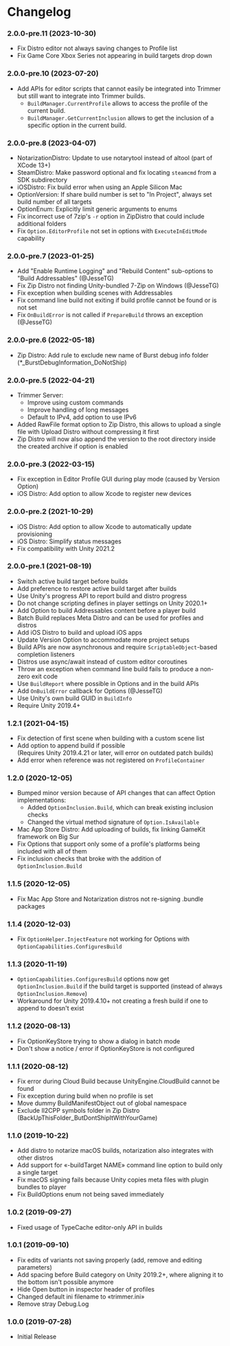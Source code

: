 # Changelog

### 2.0.0-pre.11 (2023-10-30)
* Fix Distro editor not always saving changes to Profile list
* Fix Game Core Xbox Series not appearing in build targets drop down

### 2.0.0-pre.10 (2023-07-20)
* Add APIs for editor scripts that cannot easily be integrated into Trimmer
  but still want to integrate into Trimmer builds.
  * `BuildManager.CurrentProfile` allows to access the profile of the current build.
  * `BuildManager.GetCurrentInclusion` allows to get the inclusion of a specific option
    in the current build.

### 2.0.0-pre.8 (2023-04-07)
* NotarizationDistro: Update to use notarytool instead of altool (part of XCode 13+)
* SteamDistro: Make password optional and fix locating `steamcmd` from a SDK subdirectory
* iOSDistro: Fix build error when using an Apple Silicon Mac
* OptionVersion: If share build number is set to "In Project", always set build number of all targets
* OptionEnum: Explicitly limit generic arguments to enums
* Fix incorrect use of 7zip's `-r` option in ZipDistro that could include additional folders
* Fix `Option.EditorProfile` not set in options with `ExecuteInEditMode` capability

### 2.0.0-pre.7 (2023-01-25)
* Add "Enable Runtime Logging" and "Rebuild Content" sub-options to "Build Addressables" (@JesseTG)
* Fix Zip Distro not finding Unity-bundled 7-Zip on Windows (@JesseTG)
* Fix exception when building scenes with Addressables
* Fix command line build not exiting if build profile cannot be found or is not set
* Fix `OnBuildError` is not called if `PrepareBuild` throws an exception (@JesseTG)

### 2.0.0-pre.6 (2022-05-18)
* Zip Distro: Add rule to exclude new name of Burst debug info folder (*_BurstDebugInformation_DoNotShip)

### 2.0.0-pre.5 (2022-04-21)
* Trimmer Server:
  * Improve using custom commands
  * Improve handling of long messages
  * Default to IPv4, add option to use IPv6
* Added RawFile format option to Zip Distro, this allows to upload a single file
  with Upload Distro without compressing it first
* Zip Distro will now also append the version to the root directory inside the
  created archive if option is enabled

### 2.0.0-pre.3 (2022-03-15)
* Fix exception in Editor Profile GUI during play mode (caused by Version Option)
* iOS Distro: Add option to allow Xcode to register new devices

### 2.0.0-pre.2 (2021-10-29)
* iOS Distro: Add option to allow Xcode to automatically update provisioning
* iOS Distro: Simplify status messages
* Fix compatibility with Unity 2021.2

### 2.0.0-pre.1 (2021-08-19)
* Switch active build target before builds
* Add preference to restore active build target after builds
* Use Unity's progress API to report build and distro progress
* Do not change scripting defines in player settings on Unity 2020.1+
* Add Option to build Addressables content before a player build
* Batch Build replaces Meta Distro and can be used for profiles and distros
* Add iOS Distro to build and upload iOS apps
* Update Version Option to accommodate more project setups
* Build APIs are now asynchronous and require `ScriptableObject`-based completion listeners
* Distros use async/await instead of custom editor coroutines
* Throw an exception when command line build fails to produce a non-zero exit code
* Use `BuildReport` where possible in Options and in the build APIs
* Add `OnBuildError` callback for Options (@JesseTG)
* Use Unity's own build GUID in `BuildInfo`
* Require Unity 2019.4+

### 1.2.1 (2021-04-15)
* Fix detection of first scene when building with a custom scene list
* Add option to append build if possible<br>
  (Requires Unity 2019.4.21 or later, will error on outdated patch builds)
* Add error when reference was not registered on `ProfileContainer`

### 1.2.0 (2020-12-05)
* Bumped minor version because of API changes that can affect Option implementations:
  * Added `OptionInclusion.Build`, which can break existing inclusion checks
  * Changed the virtual method signature of `Option.IsAvailable`
* Mac App Store Distro: Add uploading of builds, fix linking GameKit framework on Big Sur
* Fix Options that support only some of a profile's platforms being included with all of them
* Fix inclusion checks that broke with the addition of `OptionInclusion.Build`

### 1.1.5 (2020-12-05)
* Fix Mac App Store and Notarization distros not re-signing .bundle packages

### 1.1.4 (2020-12-03)
* Fix `OptionHelper.InjectFeature` not working for Options with `OptionCapabilities.ConfiguresBuild`

### 1.1.3 (2020-11-19)
* `OptionCapabilities.ConfiguresBuild` options now get `OptionInclusion.Build` if the build target is supported (instead of always `OptionInclusion.Remove`)
* Workaround for Unity 2019.4.10+ not creating a fresh build if one to append to doesn't exist

### 1.1.2 (2020-08-13)
* Fix OptionKeyStore trying to show a dialog in batch mode
* Don't show a notice / error if OptionKeyStore is not configured

### 1.1.1 (2020-08-12)
* Fix error during Cloud Build because UnityEngine.CloudBuild cannot be found
* Fix exception during build when no profile is set
* Move dummy BuildManifestObject out of global namespace
* Exclude Il2CPP symbols folder in Zip Distro (BackUpThisFolder_ButDontShipItWithYourGame)

### 1.1.0 (2019-10-22)
* Add distro to notarize macOS builds, notarization also integrates with other distros
* Add support for «-buildTarget NAME» command line option to build only a single target
* Fix macOS signing fails because Unity copies meta files with plugin bundles to player
* Fix BuildOptions enum not being saved immediately

### 1.0.2 (2019-09-27)
* Fixed usage of TypeCache editor-only API in builds

### 1.0.1 (2019-09-10)
* Fix edits of variants not saving properly (add, remove and editing parameters)
* Add spacing before Build category on Unity 2019.2+, where aligning it to the bottom isn't possible anymore
* Hide Open button in inspector header of profiles
* Changed default ini filename to «trimmer.ini»
* Remove stray Debug.Log

### 1.0.0 (2019-07-28)
* Initial Release
